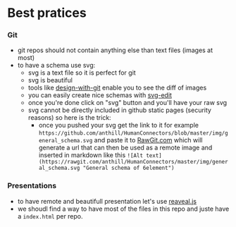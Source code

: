 # Best pratices

### Git

- git repos should not contain anything else than text files (images at most)
- to have a schema use svg:
	- svg is a text file so it is perfect for git
	- svg is beautiful
	- tools like [design-with-git](http://w.xuv.be/projects/design_with_git#design_with_git) enable you to see the diff of images
	- you can easily create nice schemas with [svg-edit](http://svg-edit.googlecode.com/)
	- once you're done click on "svg" button and you'll have your raw svg
	- svg cannot be directly included in github static pages (security reasons) so here is the trick:
		- once you pushed your svg get the link to it for example `https://github.com/anthill/HumanConnectors/blob/master/img/general_schema.svg` and paste it to [RawGit.com](https://rawgit.com/) which will generate a url that can then be used as a remote image and inserted in markdown like this ```![Alt text](https://rawgit.com/anthill/HumanConnectors/master/img/general_schema.svg "General schema of 6element")```

### Presentations

- to have remote and beautifull presentation let's use [reaveal.js](http://lab.hakim.se/reveal-js/)
- we shoudl find a way to have most of the files in this repo and juste have a `index.html` per repo.